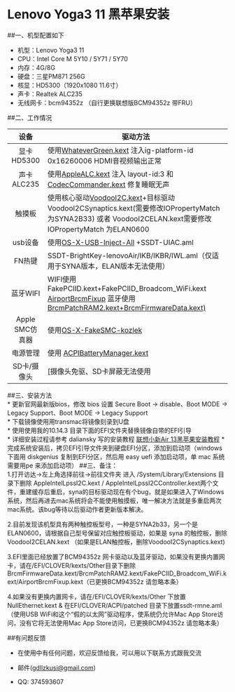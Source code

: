 # Lenovo Yoga3 11 **黑苹果安装**

##一、机型配置如下    
  *  机型：Lenovo Yoga3 11 
  *  CPU：Intel Core M 5Y10 / 5Y71 / 5Y70  
  *  内存：4G/8G
  *  硬盘：三星PM871 256G  
  *  核显：HD5300（1920x1080 11.6寸）
  *  声卡：Realtek ALC235  
  *  无线网卡：bcm94352z （自行更换联想版BCM94352z 带FRU）

##二、工作情况    

  |设备|驱动方法|
  |:-----:|-----|
  |显卡HD5300|使用[WhateverGreen.kext](https://github.com/acidanthera/WhateverGreen) 注入ig-platform-id 0x16260006 HDMI音视频输出正常|
  |声卡ALC235|使用[AppleALC.kext](https://github.com/acidanthera/AppleALC) 注入 layout-id:3 和 [CodecCommander.kext](https://github.com/RehabMan/EAPD-Codec-Commander) 修复睡眠无声|
  |触摸板|使用核心驱动[VoodooI2C.kext](https://github.com/alexandred/VoodooI2C)+目标驱动VoodooI2CSynaptics.kext(需要修改IOPropertyMatch 为SYNA2B33) 或者 VoodooI2CELAN.kext需要修改IOPropertyMatch 为ELAN0600|
  |usb设备|使用[OS-X-USB-Inject-All](https://github.com/RehabMan/OS-X-USB-Inject-All) +SSDT-UIAC.aml|
  |FN热键|SSDT-BrightKey-lenovoAir/IKB/IKBR/IWL.aml（仅适用于SYNA版本，ELAN版本无法使用）|
  |蓝牙WIFI|WIFI使用FakePCIID.kext+FakePCIID_Broadcom_WiFi.kext [AirportBrcmFixup](https://github.com/acidanthera/AirportBrcmFixup)  蓝牙使用[BrcmPatchRAM2.kext+BrcmFirmwareData.kext)](https://github.com/RehabMan/OS-X-BrcmPatchRAM) |
  |Apple SMC仿真器|使用[OS-X-FakeSMC-kozlek](https://github.com/RehabMan/OS-X-FakeSMC-kozlek) |
  |电源管理|使用 [ACPIBatteryManager.kext](https://github.com/RehabMan/OS-X-ACPI-Battery-Driver) |
  |SD卡/摄像头|[摄像头免驱、SD卡屏蔽无法使用|
  
  
##三、安装方法    
    *  更新官网最新版bios，修改 bios 设置 Secure Boot → disable、Boot MODE → Legacy Support、Boot MODE → Legacy Support  
    *  下载镜像使用用transmac将镜像刻录到U盘  
    *  使用使用我的10.14.3 目录下面的EFI文件夹替换镜像自带的EFI引导  
    *  详细安装过程请参考 daliansky 写的安装教程
 [联想小新Air 13黑苹果安装教程](https://blog.daliansky.net/Lenovo-Xiaoxin-Air-13-macOS-Mojave-installation-tutorial.html)
    *  完成系统安装后，拷贝EFI引导文件夹到硬盘EFI分区，添加到启动项（windows 下面用 diskgenius 复制到EFI分区，然后用 easy uefi 添加启动项，单 mac 系统需要用pe 来添加启动项） 
##三、备注：     
  1.打开访达→左上角选择前往→前往文件夹 进入 /System/Library/Extensions 目录下删除  AppleIntelLpssI2C.kext / AppleIntelLpssI2CController.kext两个文件，重建缓存后重启，syna的目标驱动现在有个bug，就是如果进入了Windows系统，然后再进去mac系统将会不能使用触摸板，唯一解决方法就是多重启两次mac系统。该bug等待以后驱动作者更新版本解决。    

  2.目前发现该机型具有两种触控板型号，一种是SYNA2b33，另一个是ELAN0600，请根据自己型号保留对应触控板驱动，如果是 syna 的触控板，删除VoodooI2CELAN.kext （如果是ELAN触控板，删除VoodooI2CSynaptics.kext)  
  

  3.EFI里面已经放置了BCM94352z 网卡驱动以及蓝牙驱动，如果没有更换内置网卡，请在/EFI/CLOVER/kexts/Other目录下删除BrcmFirmwareData.kext/BrcmPatchRAM2.kext/FakePCIID_Broadcom_WiFi.kext/AirportBrcmFixup.kext（已更换BCM94352z 请忽略本条）  
  
  4.如果没有更换内置网卡，请在/EFI/CLOVER/kexts/Other 下放置NullEthernet.kext & 在EFI/CLOVER/ACPI/patched 目录下放置ssdt-rmne.aml  （使用USB WiFi和这个“假的以太网”驱动程序，使系统仍允许Mac App Store访问，没有它将无法使用Mac App Store访问，已更换BCM94352z 请忽略本条）
  
##有问题反馈
  *  在使用中有任何问题，欢迎反馈给我，可以用以下联系方式跟我交流  

* 邮件(gdllzkusi@gmail.com)
* QQ: 374593607  
